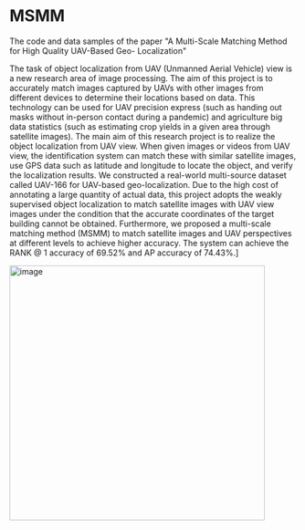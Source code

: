 # MSMM
The code and data samples of the paper "A Multi-Scale Matching Method for High Quality UAV-Based Geo- Localization"

The task of object localization from UAV (Unmanned Aerial Vehicle) view is a new research area of image processing. The aim of this project is to accurately match images captured by UAVs with other images from different devices to determine their locations based on data. This technology can be used for UAV precision express (such as handing out masks without in-person contact during a pandemic) and agriculture big data statistics (such as estimating crop yields in a given area through satellite images). The main aim of this research project is to realize the object localization from UAV view. When given images or videos from UAV view, the identification system can match these with similar satellite images, use GPS data such as latitude and longitude to locate the object, and verify the localization results. We constructed a real-world multi-source dataset called UAV-166 for UAV-based geo-localization. Due to the high cost of annotating a large quantity of actual data, this project adopts the weakly supervised object localization to match satellite images with UAV view images under the condition that the accurate coordinates of the target building cannot be obtained. Furthermore, we proposed a multi-scale matching method (MSMM) to match satellite images and UAV perspectives at different levels to achieve higher accuracy. The system can achieve the RANK @ 1 accuracy of 69.52% and AP accuracy of 74.43%.]

<img width="447" alt="image" src="https://user-images.githubusercontent.com/94770292/173477654-eb974790-5dcf-4097-81ad-cb33f4aee6dd.png">
